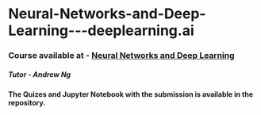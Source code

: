 # Neural-Networks-and-Deep-Learning---deeplearning.ai

### Course available at - [Neural Networks and Deep Learning](https://www.coursera.org/learn/neural-networks-deep-learning)
##### Tutor - Andrew Ng

#### The Quizes and Jupyter Notebook with the submission is available in the repository.
